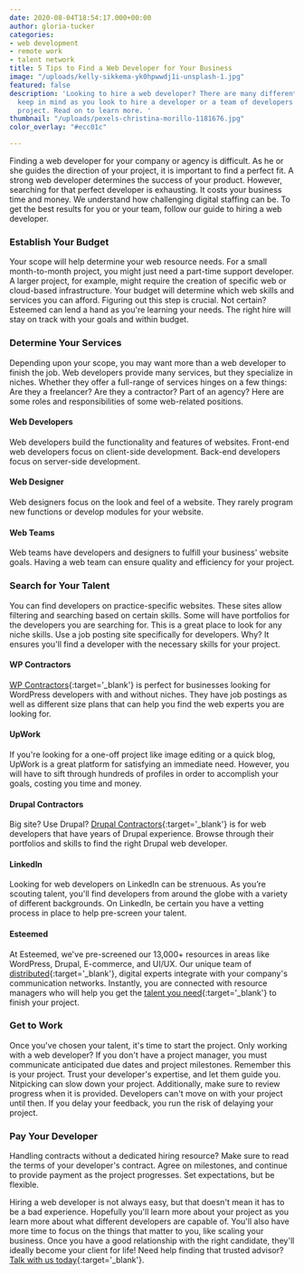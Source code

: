 ```yaml
---
date: 2020-08-04T18:54:17.000+00:00
author: gloria-tucker
categories:
- web development
- remote work
- talent network
title: 5 Tips to Find a Web Developer for Your Business
image: "/uploads/kelly-sikkema-yk0hpwwdj1i-unsplash-1.jpg"
featured: false
description: 'Looking to hire a web developer? There are many different nuances to
  keep in mind as you look to hire a developer or a team of developers for your next
  project. Read on to learn more. '
thumbnail: "/uploads/pexels-christina-morillo-1181676.jpg"
color_overlay: "#ecc01c"

---
```

Finding a web developer for your company or agency is difficult. As he or she guides the direction of your project, it is important to find a perfect fit. A strong web developer determines the success of your product. However, searching for that perfect developer is exhausting. It costs your business time and money. We understand how challenging  digital staffing can be. To get the best results for you or your team, follow our guide to hiring a web developer.

### **Establish Your Budget**

Your scope will help determine your web resource needs. For a small month-to-month project, you might just need a part-time support developer. A larger project, for example, might require the creation of specific web or cloud-based infrastructure. Your budget will determine which web skills and services you can afford. Figuring out this step is crucial. Not certain? Esteemed can lend a hand as you're learning your needs. The right hire will stay on track with your goals and within budget.

### **Determine Your Services**

Depending upon your scope, you may want more than a web developer to finish the job. Web developers provide many services, but they specialize in niches. Whether they offer a full-range of services hinges on a few things: Are they a freelancer? Are they a contractor? Part of an agency? Here are some roles and responsibilities of some web-related positions.

#### Web Developers

Web developers build the functionality and features of websites. Front-end web developers focus on client-side development. Back-end developers focus on server-side development.

#### Web Designer

Web designers focus on the look and feel of a website. They rarely program new functions or develop modules for your website.

#### Web Teams

Web teams have developers and designers to fulfill your business' website goals. Having a web team can ensure quality and efficiency for your project.

### **Search for Your Talent**

You can find developers on practice-specific websites. These sites allow filtering and searching based on certain skills. Some will have portfolios for the developers you are searching for. This is a great place to look for any niche skills. Use a job posting site specifically for developers. Why? It ensures you'll find a developer with the necessary skills for your project.

#### WP Contractors

[WP Contractors](https://app.wpcontractors.com "Visit WordPress Contractors"){:target='_blank'} is perfect for businesses looking for WordPress developers with and without niches. They have job postings as well as different size plans that can help you find the web experts you are looking for.

#### UpWork

If you're looking for a one-off project like image editing or a quick blog, UpWork is a great platform for satisfying an immediate need. However, you will have to sift through hundreds of profiles in order to accomplish your goals, costing you time and money.

#### Drupal Contractors

Big site? Use Drupal? [Drupal Contractors](https://app.drupalcontractors.com "Visit Drupal Contractors"){:target='_blank'} is for web developers that have years of Drupal experience. Browse through their portfolios and skills to find the right Drupal web developer.

#### LinkedIn

Looking for web developers on LinkedIn can be strenuous. As you’re scouting talent, you'll find developers from around the globe with a variety of different backgrounds. On LinkedIn, be certain you have a vetting process in place to help pre-screen your talent.

#### Esteemed

At Esteemed, we've pre-screened our 13,000+ resources in areas like WordPress, Drupal, E-commerce, and UI/UX. Our unique team of [distributed](https://esteemed.io/blog/2020/07/08/5-benefits-of-a-distributed-workforce/ "Learn more about a distributed workforce. "){:target='_blank'}, digital experts integrate with your company's communication networks. Instantly, you are connected with resource managers who will help you get the [talent you need](https://esteemed.io/blog/2020/07/25/5-reasons-why-you-should-join-a-talent-network/ "Learn more about our Talent Network!"){:target='_blank'} to finish your project.

### **Get to Work**

Once you've chosen your talent, it's time to start the project. Only working with a web developer? If you don't have a project manager, you must communicate anticipated due dates and project milestones. Remember this is your project. Trust your developer's expertise, and let them guide you. Nitpicking can  slow down your project. Additionally, make sure to review progress when it is provided. Developers can't move on with your project until then. If you delay your feedback, you run the risk of delaying your project.

### **Pay Your Developer**

Handling contracts without a dedicated hiring resource? Make sure to read the terms of your developer's contract. Agree on milestones, and continue to provide payment as the project progresses. Set expectations, but be flexible.

Hiring a web developer is not always easy, but that doesn't mean it has to be a bad experience. Hopefully you'll learn more about your project as you learn more about what different developers are capable of. You'll also have more time to focus on the things that matter to you, like scaling your business. Once you have a good relationship with the right candidate, they'll ideally become your client for life! Need help finding that trusted advisor? [Talk with us today](https://esteemed.io/sales/schedule-demo/ "Schedule a Demo!"){:target='_blank'}.